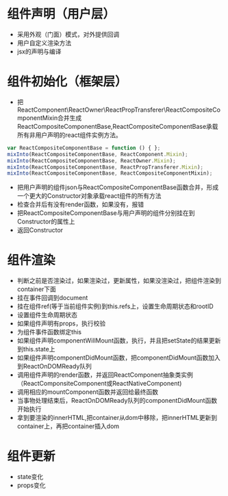 # 组件声明（用户层）
- 采用外观（门面）模式，对外提供回调
- 用户自定义渲染方法
- jsx的声明与编译

# 组件初始化（框架层）
- 把ReactComponent\ReactOwner\ReactPropTransferer\ReactCompositeComponentMixin合并生成ReactCompositeComponentBase,ReactCompositeComponentBase承载所有非用户声明的react组件实例方法。
```js
var ReactCompositeComponentBase = function () { };
mixInto(ReactCompositeComponentBase, ReactComponent.Mixin);
mixInto(ReactCompositeComponentBase, ReactOwner.Mixin);
mixInto(ReactCompositeComponentBase, ReactPropTransferer.Mixin);
mixInto(ReactCompositeComponentBase, ReactCompositeComponentMixin);
```
- 把用户声明的组件json与ReactCompositeComponentBase函数合并，形成一个更大的Constructor对象承载react组件的所有方法
- 检查合并后有没有render函数，如果没有，报错
- 把ReactCompositeComponentBase与用户声明的组件分别挂在到Constructor的属性上
- 返回Constructor

# 组件渲染
- 判断之前是否渲染过，如果渲染过，更新属性，如果没渲染过，把组件渲染到container下面
- 挂在事件回调到document
- 挂在组件ref(等于当前组件实例)到this.refs上，设置生命周期状态和rootID
- 设置组件生命周期状态
- 如果组件声明有props，执行校验
- 为组件事件函数绑定this
- 如果组件声明componentWillMount函数，执行，并且把setState的结果更新到this.state上
- 如果组件声明componentDidMount函数，把componentDidMount函数加入到ReactOnDOMReady队列
- 调用组件声明的render函数，并返回ReactComponent抽象类实例（ReactComponsiteComponent或ReactNativeComponent)
- 调用相应的mountComponent函数并返回给最终函数
- 当事物处理结束后，ReactOnDOMReady队列的componentDidMount函数开始执行
- 拿到要渲染的innerHTML,把container从dom中移除，把innerHTML更新到container上，再把container插入dom

# 组件更新
- state变化
- props变化
